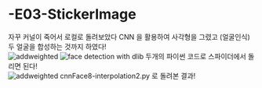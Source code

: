 # -E03-StickerImage
자꾸 커널이 죽어서 로컬로 돌려보았다
CNN 을 활용하여 사각형을 그렸고 (얼굴인식)
두 얼굴을 합성하는 것까지 하였다!<br>
![addweighted](https://user-images.githubusercontent.com/62669499/148928817-46db40fc-9141-482d-81b8-78416a29ccc7.png)
![face detection with dlib](https://user-images.githubusercontent.com/62669499/148928969-18da8df2-44e3-4c9a-92de-ca1703fb1ae3.png)
두개의 파이썬 코드로 스파이더에서 돌리면 된다!<br>
![addweighted](https://user-images.githubusercontent.com/62669499/149067091-689de2a7-a0ae-4b90-929e-036984dd7c7d.png)
cnnFace8-interpolation2.py 로 돌려본 결과! <br>
